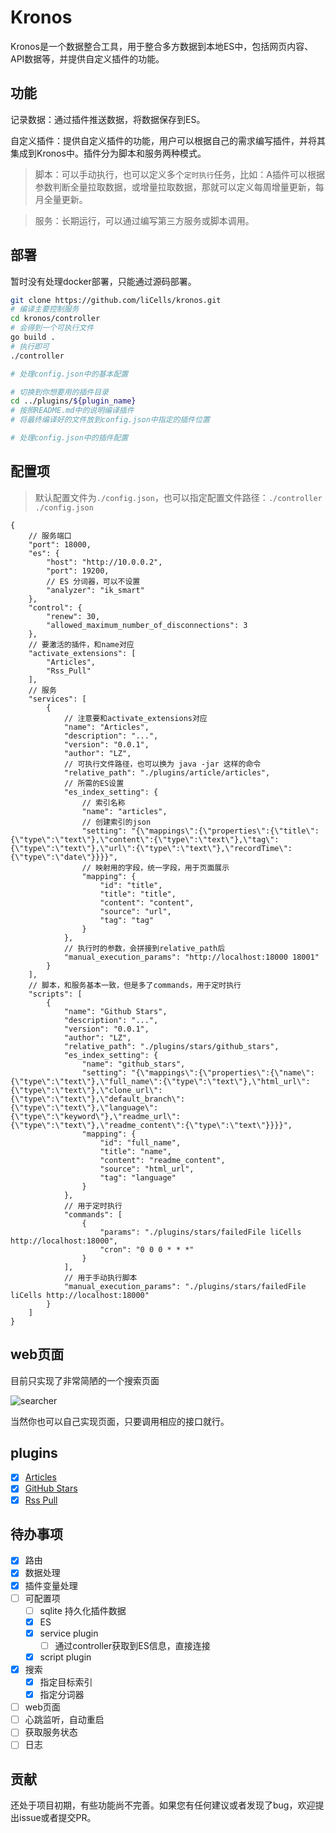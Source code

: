 # Kronos

Kronos是一个数据整合工具，用于整合多方数据到本地ES中，包括网页内容、API数据等，并提供自定义插件的功能。

## 功能

记录数据：通过插件推送数据，将数据保存到ES。

自定义插件：提供自定义插件的功能，用户可以根据自己的需求编写插件，并将其集成到Kronos中。插件分为脚本和服务两种模式。

> 脚本：可以手动执行，也可以定义多个`定时执行`任务，比如：A插件可以根据参数判断全量拉取数据，或增量拉取数据，那就可以定义每周增量更新，每月全量更新。

> 服务：长期运行，可以通过编写第三方服务或脚本调用。

## 部署

暂时没有处理docker部署，只能通过源码部署。

```bash
git clone https://github.com/liCells/kronos.git
# 编译主要控制服务
cd kronos/controller
# 会得到一个可执行文件
go build .
# 执行即可
./controller

# 处理config.json中的基本配置

# 切换到你想要用的插件目录
cd ../plugins/${plugin_name}
# 按照README.md中的说明编译插件
# 将最终编译好的文件放到config.json中指定的插件位置

# 处理config.json中的插件配置
```

## 配置项

> 默认配置文件为`./config.json`，也可以指定配置文件路径：`./controller ./config.json`

```json5
{
    // 服务端口
    "port": 18000,
    "es": {
        "host": "http://10.0.0.2",
        "port": 19200,
        // ES 分词器，可以不设置
        "analyzer": "ik_smart"
    },
    "control": {
        "renew": 30,
        "allowed_maximum_number_of_disconnections": 3
    },
    // 要激活的插件，和name对应
    "activate_extensions": [
        "Articles",
        "Rss_Pull"
    ],
    // 服务
    "services": [
        {
            // 注意要和activate_extensions对应
            "name": "Articles",
            "description": "...",
            "version": "0.0.1",
            "author": "LZ",
            // 可执行文件路径，也可以换为 java -jar 这样的命令
            "relative_path": "./plugins/article/articles",
            // 所需的ES设置
            "es_index_setting": {
                // 索引名称
                "name": "articles",
                // 创建索引的json
                "setting": "{\"mappings\":{\"properties\":{\"title\":{\"type\":\"text\"},\"content\":{\"type\":\"text\"},\"tag\":{\"type\":\"text\"},\"url\":{\"type\":\"text\"},\"recordTime\":{\"type\":\"date\"}}}}",
                // 映射用的字段，统一字段，用于页面展示
                "mapping": {
                    "id": "title",
                    "title": "title",
                    "content": "content",
                    "source": "url",
                    "tag": "tag"
                }
            },
            // 执行时的参数，会拼接到relative_path后
            "manual_execution_params": "http://localhost:18000 18001"
        }
    ],
    // 脚本，和服务基本一致，但是多了commands，用于定时执行
    "scripts": [
        {
            "name": "Github Stars",
            "description": "...",
            "version": "0.0.1",
            "author": "LZ",
            "relative_path": "./plugins/stars/github_stars",
            "es_index_setting": {
                "name": "github_stars",
                "setting": "{\"mappings\":{\"properties\":{\"name\":{\"type\":\"text\"},\"full_name\":{\"type\":\"text\"},\"html_url\":{\"type\":\"text\"},\"clone_url\":{\"type\":\"text\"},\"default_branch\":{\"type\":\"text\"},\"language\":{\"type\":\"keyword\"},\"readme_url\":{\"type\":\"text\"},\"readme_content\":{\"type\":\"text\"}}}}",
                "mapping": {
                    "id": "full_name",
                    "title": "name",
                    "content": "readme_content",
                    "source": "html_url",
                    "tag": "language"
                }
            },
            // 用于定时执行
            "commands": [
                {
                    "params": "./plugins/stars/failedFile liCells http://localhost:18000",
                    "cron": "0 0 0 * * *"
                }
            ],
            // 用于手动执行脚本
            "manual_execution_params": "./plugins/stars/failedFile liCells http://localhost:18000"
        }
    ]
}
```

## web页面

目前只实现了非常简陋的一个搜索页面

![searcher](https://github.com/liCells/kronos/web/simple-searcher/imgs/simple-searcher.png)

当然你也可以自己实现页面，只要调用相应的接口就行。

## plugins

- [x] [Articles](https://github.com/liCells/kronos/plugins/article)
- [x] [GitHub Stars](https://github.com/liCells/kronos/plugins/stars)
- [x] [Rss Pull](https://github.com/liCells/kronos/plugins/rss_pull)

## 待办事项

- [x] 路由
- [x] 数据处理
- [x] 插件变量处理
- [ ] 可配置项
  - [ ] sqlite 持久化插件数据
  - [x] ES
  - [x] service plugin
    - [ ] 通过controller获取到ES信息，直接连接
  - [x] script plugin
- [x] 搜索
  - [x] 指定目标索引
  - [x] 指定分词器
- [ ] web页面
- [ ] 心跳监听，自动重启
- [ ] 获取服务状态
- [ ] 日志

## 贡献

还处于项目初期，有些功能尚不完善。如果您有任何建议或者发现了bug，欢迎提出issue或者提交PR。
